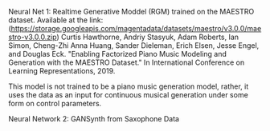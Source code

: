 Neural Net 1: Realtime Generative Moddel (RGM) trained on the MAESTRO dataset.
Available at the link:
(https://storage.googleapis.com/magentadata/datasets/maestro/v3.0.0/maestro-v3.0.0.zip)
Curtis Hawthorne, Andriy Stasyuk, Adam Roberts, Ian Simon, Cheng-Zhi Anna Huang,
  Sander Dieleman, Erich Elsen, Jesse Engel, and Douglas Eck. "Enabling
  Factorized Piano Music Modeling and Generation with the MAESTRO Dataset."
  In International Conference on Learning Representations, 2019.

This model is not trained to be a piano music generation model, rather, it uses the data as an input for continuous musical generation under some form on control parameters.

Neural Network 2: GANSynth from Saxophone Data

